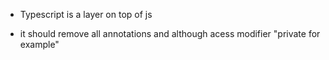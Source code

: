 - Typescript is a layer on top of js

- it should remove all annotations and although acess modifier "private for example"